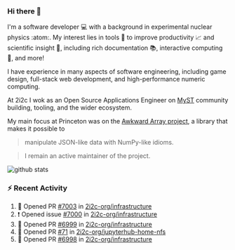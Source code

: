 ### Hi there 👋 

I'm a software developer 💻 with a background in experimental nuclear physics :atom:. My interest lies in tools :wrench: to improve productivity :chart_with_upwards_trend: and scientific insight :telescope:, including rich documentation 📚, interactive computing 🧮, and more! 

I have experience in many aspects of software engineering, including game design, full-stack web development, and high-performance numeric computing. 

At 2i2c I wok as an Open Source Applications Engineer on [MyST](https://github.com/jupyter-book/mystmd) community building, tooling, and the wider ecosystem. 

My main focus at Princeton was on the [Awkward Array project](awkward-array.org/), a library that makes it possible to 
> manipulate JSON-like data with NumPy-like idioms.

> I remain an active maintainer of the project. 

![github stats](https://github-readme-stats.vercel.app/api?username=agoose77&show_icons=true&hide_rank=true&hide_title=true&bg_color=30,e76445,904e95&text_color=efe3ec&icon_color=efe3ec)
<!--
**agoose77/agoose77** is a ✨ _special_ ✨ repository because its `README.md` (this file) appears on your GitHub profile.

Here are some ideas to get you started:

- 🔭 I’m currently working on ...
- 🌱 I’m currently learning ...
- 👯 I’m looking to collaborate on ...
- 🤔 I’m looking for help with ...
- 💬 Ask me about ...
- 📫 How to reach me: ...
- 😄 Pronouns: ...
- ⚡ Fun fact: ...
-->

### :zap: Recent Activity

<!--START_SECTION:activity-->
1. 💪 Opened PR [#7003](undefined) in [2i2c-org/infrastructure](https://github.com/2i2c-org/infrastructure)
2. ❗ Opened issue [#7000](https://github.com/2i2c-org/infrastructure/issues/7000) in [2i2c-org/infrastructure](https://github.com/2i2c-org/infrastructure)
3. 💪 Opened PR [#6999](undefined) in [2i2c-org/infrastructure](https://github.com/2i2c-org/infrastructure)
4. 💪 Opened PR [#71](undefined) in [2i2c-org/jupyterhub-home-nfs](https://github.com/2i2c-org/jupyterhub-home-nfs)
5. 💪 Opened PR [#6998](undefined) in [2i2c-org/infrastructure](https://github.com/2i2c-org/infrastructure)
<!--END_SECTION:activity-->
